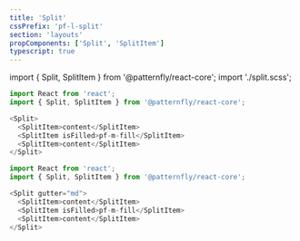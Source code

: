 ```yaml
---
title: 'Split'
cssPrefix: 'pf-l-split'
section: 'layouts'
propComponents: ['Split', 'SplitItem']
typescript: true
---
```


import { Split, SplitItem } from '@patternfly/react-core';
import './split.scss';

```js title=Simple split
import React from 'react';
import { Split, SplitItem } from '@patternfly/react-core';

<Split>
  <SplitItem>content</SplitItem>
  <SplitItem isFilled>pf-m-fill</SplitItem>
  <SplitItem>content</SplitItem>
</Split>
```

```js title=Split layout with gutter
import React from 'react';
import { Split, SplitItem } from '@patternfly/react-core';

<Split gutter="md">
  <SplitItem>content</SplitItem>
  <SplitItem isFilled>pf-m-fill</SplitItem>
  <SplitItem>content</SplitItem>
</Split>
```
